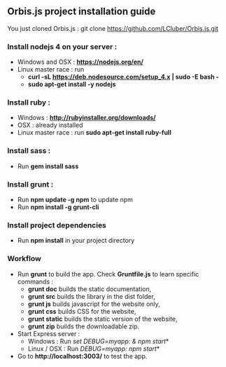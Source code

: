 ## Orbis.js project installation guide

You just cloned Orbis.js : git clone https://github.com/LCluber/Orbis.js.git

### Install nodejs 4 on your server :
  - Windows and OSX : **https://nodejs.org/en/**
  - Linux master race : run
    - **curl -sL https://deb.nodesource.com/setup_4.x | sudo -E bash -**
    - **sudo apt-get install -y nodejs**


### Install ruby :
  - Windows : **http://rubyinstaller.org/downloads/**
  - OSX : already installed
  - Linux master race : run **sudo apt-get install ruby-full**


### Install sass :
  - Run **gem install sass**


### Install grunt :
  - Run **npm update -g npm** to update npm
  - Run **npm install -g grunt-cli**


### Install project dependencies
  - Run **npm install** in your project directory


### Workflow
  - Run **grunt** to build the app. Check **Gruntfile.js** to learn specific commands :
    - **grunt doc** builds the static documentation,
    - **grunt src** builds the library in the dist folder,
    - **grunt js** builds javascript for the website only,
    - **grunt css** builds CSS for the website,
    - **grunt static** builds the static version of the website,
    - **grunt zip** builds the downloadable zip.
  - Start Express server :
    - Windows : Run **set DEBUG=myapp:* & npm start**
    - Linux / OSX : Run **DEBUG=myapp:* npm start**
  - Go to **http://localhost:3003/** to test the app.
